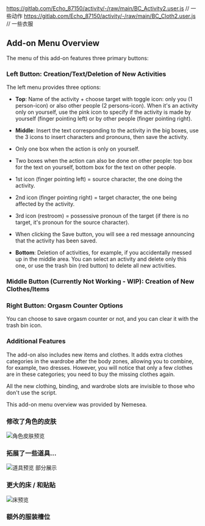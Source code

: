https://gitlab.com/Echo_87150/activity/-/raw/main/BC_Activity2.user.js   // 一些动作
https://gitlab.com/Echo_87150/activity/-/raw/main/BC_Cloth2.user.js      // 一些衣服



## Add-on Menu Overview

The menu of this add-on features three primary buttons:

### Left Button: Creation/Text/Deletion of New Activities

The left menu provides three options:

- **Top**: Name of the activity + choose target with toggle icon: only you (1 person-icon) or also other people (2 persons-icon).    When it's an activity only on yourself, use the pink icon to specify if the activity is made by yourself (finger pointing left) or by other people (finger pointing right).

- **Middle**: Insert the text corresponding to the activity in the big boxes, use the 3 icons to insert characters and pronouns, then save the activity.
- Only one box when the action is only on yourself.
- Two boxes when the action can also be done on other people: top box for the text on yourself, bottom box for the text on other people.
- 1st icon (finger pointing left) = source character, the one doing the activity.
- 2nd icon (finger pointing right) = target character, the one being affected by the activity.
- 3rd icon (restroom) = possessive pronoun of the target (if there is no target, it's pronoun for the source character).
- When clicking the Save button, you will see a red message announcing that the activity has been saved.

- **Bottom**: Deletion of activities, for example, if you accidentally messed up in the middle area.    You can select an activity and delete only this one, or use the trash bin (red button) to delete all new activities.

### Middle Button (Currently Not Working - WIP): Creation of New Clothes/Items

### Right Button: Orgasm Counter Options

You can choose to save orgasm counter or not, and you can clear it with the trash bin icon.

### Additional Features

The add-on also includes new items and clothes.    It adds extra clothes categories in the wardrobe after the body zones, allowing you to combine, for example, two dresses.    However, you will notice that only a few clothes are in these categories;    you need to buy the missing clothes again.

All the new clothing, binding, and wardrobe slots are invisible to those who don't use the script.

This add-on menu overview was provided by Nemesea.


### 修改了角色的皮肤
![角色皮肤预览](https://emdsa2.github.io/-mod/ck/皮肤修改.png)

### 拓展了一些道具...
![道具预览](https://emdsa2.github.io/-mod/ck/道具.png) 部分展示

### 更大的床 / 和贴贴
![床预览](https://emdsa2.github.io/-mod/ck/合并.png)

### 额外的服装槽位

